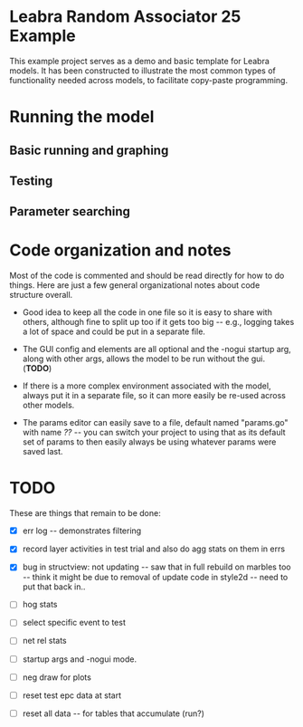 # Leabra Random Associator 25 Example

This example project serves as a demo and basic template for Leabra models.  It has been constructed to illustrate the most common types of functionality needed across models, to facilitate copy-paste programming.

# Running the model

## Basic running and graphing

## Testing

## Parameter searching

# Code organization and notes

Most of the code is commented and should be read directly for how to do things.  Here are just a few general organizational notes about code structure overall.

* Good idea to keep all the code in one file so it is easy to share with others, although fine to split up too if it gets too big -- e.g., logging takes a lot of space and could be put in a separate file.

* The GUI config and elements are all optional and the -nogui startup arg, along with other args, allows the model to be run without the gui. (**TODO**)

* If there is a more complex environment associated with the model, always put it in a separate file, so it can more easily be re-used across other models.

* The params editor can easily save to a file, default named "params.go" with name *??* -- you can switch your project to using that as its default set of params to then easily always be using whatever params were saved last.

# TODO

These are things that remain to be done:

- [x] err log -- demonstrates filtering

- [x] record layer activities in test trial and also do agg stats on them in errs

- [x] bug in structview: not updating -- saw that in full rebuild on marbles too -- think it might be due to removal of update code in style2d -- need to put that back in..

- [ ] hog stats

- [ ] select specific event to test

- [ ] net rel stats

- [ ] startup args and -nogui mode.

- [ ] neg draw for plots

- [ ] reset test epc data at start

- [ ] reset all data -- for tables that accumulate (run?)


